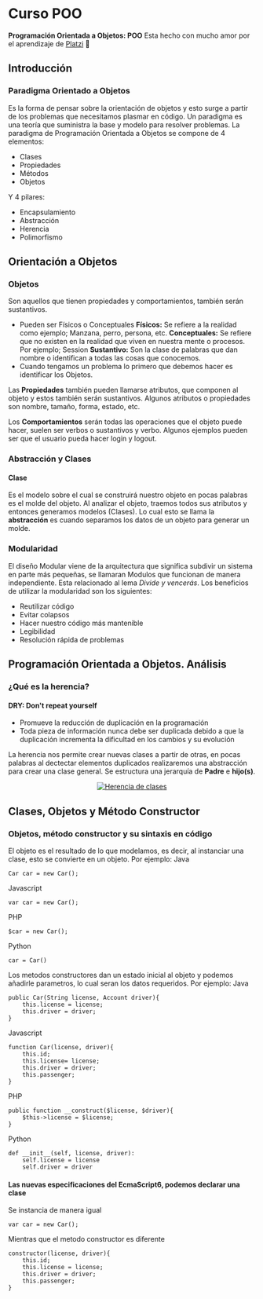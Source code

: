 # Curso POO
**Programación Orientada a Objetos: POO**
Esta hecho con mucho amor por el aprendizaje de [Platzi](https://platzi.com/r/cesarcalad/ "Platzi") :green_heart:

## Introducción
### Paradigma Orientado a Objetos
Es la forma de pensar sobre la orientación de objetos y esto surge a partir de los problemas que necesitamos plasmar en código. 
Un paradigma es una teoría que suministra la base y modelo para resolver problemas. La paradigma de Programación Orientada a Objetos se compone de 4 elementos:
- Clases
- Propiedades
- Métodos
- Objetos

Y 4 pilares:

- Encapsulamiento
- Abstracción
- Herencia
- Polimorfismo

## Orientación a Objetos
### Objetos
Son aquellos que tienen propiedades y comportamientos, también serán sustantivos.
- Pueden ser Físicos o Conceptuales
**Físicos:** Se refiere a la realidad como ejemplo; Manzana, perro, persona, etc.
**Conceptuales:** Se refiere que no existen en la realidad que viven en nuestra mente o procesos. Por ejemplo; Session
**Sustantivo:** Son la clase de palabras que dan nombre o identifican a todas las cosas que conocemos.
- Cuando tengamos un problema lo primero que debemos hacer es identificar los Objetos.

Las **Propiedades** también pueden llamarse atributos, que componen al objeto y estos también serán sustantivos. Algunos atributos o propiedades son nombre, tamaño, forma, estado, etc.

Los **Comportamientos** serán todas las operaciones que el objeto puede hacer, suelen ser verbos o sustantivos y verbo. Algunos ejemplos pueden ser que el usuario pueda hacer login y logout.

### Abstracción y Clases
#### Clase
Es el modelo sobre el cual se construirá nuestro objeto en pocas palabras es el molde del objeto. Al analizar el objeto, traemos todos sus atributos y entonces generamos modelos (Clases). Lo cual esto se llama la **abstracción** es cuando separamos los datos de un objeto para generar un molde.

### Modularidad
El diseño Modular viene de la arquitectura que significa subdivir un sistema en parte más pequeñas, se llamaran Modulos que funcionan de manera independiente. Esta relacionado al lema *Divide y vencerás*.
Los beneficios de utilizar la modularidad son los siguientes:
- Reutilizar código
- Evitar colapsos
- Hacer nuestro código más mantenible
- Legibilidad
- Resolución rápida de problemas

## Programación Orientada a Objetos. Análisis
### ¿Qué es la herencia?
#### DRY: Don't repeat yourself
- Promueve la reducción de duplicación en la programación
- Toda pieza de información nunca debe ser duplicada debido a que la duplicación incrementa la dificultad en los cambios y su evolución

La herencia nos permite crear nuevas clases a partir de otras, en pocas palabras al dectectar elementos duplicados realizaremos una abstracción para crear una clase general. Se estructura una jerarquía de **Padre** e **hijo(s)**.
<p align="center">
<a href="https://platzi.com/comentario/2172174/"><img  src="https://pbs.twimg.com/media/EsD8MA8XAAA4ppb?format=png&name=small" alt="Herencia de clases"></a>
</p>

## Clases, Objetos y Método Constructor
### Objetos, método constructor y su sintaxis en código
El objeto es el resultado de lo que modelamos, es decir, al instanciar una clase, esto se convierte en un objeto. Por ejemplo:
Java

	Car car = new Car();
Javascript

	var car = new Car();
PHP

	$car = new Car();
Python

	car = Car()
Los metodos constructores dan un estado inicial al objeto y podemos añadirle parametros, lo cual seran los datos requeridos. Por ejemplo:
Java

	public Car(String license, Account driver){
		this.license = license;
		this.driver = driver;
	}
Javascript

	function Car(license, driver){
		this.id;
		this.license= license;
		this.driver = driver;
		this.passenger;
	}
PHP

	public function __construct($license, $driver){
		$this->license = $license;
	}
Python

	def __init__(self, license, driver):
		self.license = license
		self.driver = driver

#### Las nuevas especificaciones del EcmaScript6, podemos declarar una clase
Se instancia de manera igual

	var car = new Car();
Mientras que el metodo constructor es diferente

	constructor(license, driver){
		this.id;
		this.license = license;
		this.driver = driver;
		this.passenger;
	}
